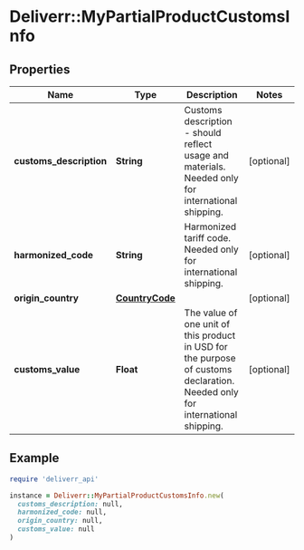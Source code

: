 # Deliverr::MyPartialProductCustomsInfo

## Properties

| Name | Type | Description | Notes |
| ---- | ---- | ----------- | ----- |
| **customs_description** | **String** | Customs description - should reflect usage and materials. Needed only for international shipping. | [optional] |
| **harmonized_code** | **String** | Harmonized tariff code. Needed only for international shipping. | [optional] |
| **origin_country** | [**CountryCode**](CountryCode.md) |  | [optional] |
| **customs_value** | **Float** | The value of one unit of this product in USD for the purpose of customs declaration. Needed only for international shipping. | [optional] |

## Example

```ruby
require 'deliverr_api'

instance = Deliverr::MyPartialProductCustomsInfo.new(
  customs_description: null,
  harmonized_code: null,
  origin_country: null,
  customs_value: null
)
```

